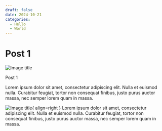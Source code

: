 ```yaml
---
draft: false
date: 2024-10-21
categories:
  - Hello
  - World
---
```


# Post 1

![Image title](/images/davidmyriel.png)

Post 1

Lorem ipsum dolor sit amet, consectetur adipiscing elit. Nulla et euismod
nulla. Curabitur feugiat, tortor non consequat finibus, justo purus auctor
massa, nec semper lorem quam in massa.

<!-- more -->

![Image title](/images/davidmyriel.png){ align=right } 
Lorem ipsum dolor sit amet, consectetur adipiscing elit. Nulla et euismod
nulla. Curabitur feugiat, tortor non consequat finibus, justo purus auctor
massa, nec semper lorem quam in massa.


